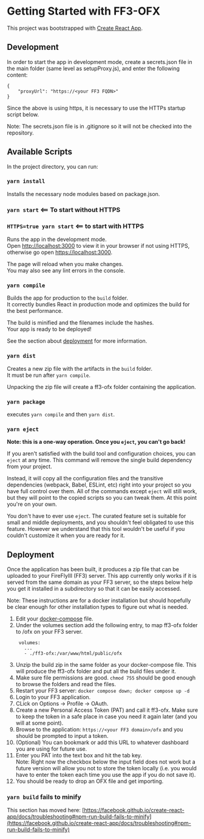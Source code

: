 # Getting Started with FF3-OFX

This project was bootstrapped with [Create React App](https://github.com/facebook/create-react-app).

## Development
In order to start the app in development mode, create a secrets.json file in the main folder (same level as setupProxy.js), and enter the following content:

```
{
    "proxyUrl": "https://<your FF3 FQDN>"
}
```
Since the above is using https, it is necessary to use the HTTPs startup script below.

Note: The secrets.json file is in .gitignore so it will not be checked into the repository.

## Available Scripts

In the project directory, you can run:

### `yarn install`

Installs the necessary node modules based on package.json.

### `yarn start` <== To start without HTTPS
### `HTTPS=true yarn start` <== to start with HTTPS

Runs the app in the development mode.\
Open [http://localhost:3000](http://localhost:3000) to view it in your browser if not using HTTPS, otherwise go open [https://localhost:3000](https://localhost:3000).

The page will reload when you make changes.\
You may also see any lint errors in the console.

<!-- ### `yarn test` <== TODO

Launches the test runner in the interactive watch mode.\
See the section about [running tests](https://facebook.github.io/create-react-app/docs/running-tests) for more information. -->


### `yarn compile`

Builds the app for production to the `build` folder.\
It correctly bundles React in production mode and optimizes the build for the best performance.

The build is minified and the filenames include the hashes.\
Your app is ready to be deployed!

See the section about [deployment](https://facebook.github.io/create-react-app/docs/deployment) for more information.

### `yarn dist`

Creates a new zip file with the artifacts in the `build` folder.\
It must be run after `yarn compile`.

Unpacking the zip file will create a ff3-ofx folder containing the application.

### `yarn package`

executes `yarn compile` and then `yarn dist`.

### `yarn eject`

**Note: this is a one-way operation. Once you `eject`, you can't go back!**

If you aren't satisfied with the build tool and configuration choices, you can `eject` at any time. This command will remove the single build dependency from your project.

Instead, it will copy all the configuration files and the transitive dependencies (webpack, Babel, ESLint, etc) right into your project so you have full control over them. All of the commands except `eject` will still work, but they will point to the copied scripts so you can tweak them. At this point you're on your own.

You don't have to ever use `eject`. The curated feature set is suitable for small and middle deployments, and you shouldn't feel obligated to use this feature. However we understand that this tool wouldn't be useful if you couldn't customize it when you are ready for it.

<!-- ## Learn More

You can learn more in the [Create React App documentation](https://facebook.github.io/create-react-app/docs/getting-started).

To learn React, check out the [React documentation](https://reactjs.org/).

### Code Splitting

This section has moved here: [https://facebook.github.io/create-react-app/docs/code-splitting](https://facebook.github.io/create-react-app/docs/code-splitting)

### Analyzing the Bundle Size

This section has moved here: [https://facebook.github.io/create-react-app/docs/analyzing-the-bundle-size](https://facebook.github.io/create-react-app/docs/analyzing-the-bundle-size)

### Making a Progressive Web App

This section has moved here: [https://facebook.github.io/create-react-app/docs/making-a-progressive-web-app](https://facebook.github.io/create-react-app/docs/making-a-progressive-web-app)

### Advanced Configuration

This section has moved here: [https://facebook.github.io/create-react-app/docs/advanced-configuration](https://facebook.github.io/create-react-app/docs/advanced-configuration) -->

## Deployment

Once the application has been built, it produces a zip file that can be uploaded to your FireFlyIII (FF3) server.  This app currently only works if it is served from the same domain as your FF3 server, so the steps below help you get it installed in a subdirectory so that it can be easily accessed.

Note: These instructions are for a docker installation but should hopefully be clear enough for other installation types to figure out what is needed.

1. Edit your [docker-compose](https://raw.githubusercontent.com/firefly-iii/docker/main/docker-compose.yml) file.
2. Under the volumes section add the following entry, to map ff3-ofx folder to /ofx on your FF3 server.
   ```
    volumes:
      ...
      - ./ff3-ofx:/var/www/html/public/ofx
   ```
3. Unzip the build zip in the same folder as your docker-compose file.  This will produce the ff3-ofx folder and put all the build files under it.
4. Make sure file permissions are good.  `chmod 755` should be good enough to browse the folders and read the files.
5. Restart your FF3 server: `docker compose down; docker compose up -d`
6. Login to your FF3 application.
7. CLick on Options -> Profile -> OAuth.
8. Create a new Personal Access Token (PAT) and call it ff3-ofx.  Make sure to keep the token in a safe place in case you need it again later (and you will at some point).
9. Browse to the application: `https://<your FF3 domain>/ofx` and you should be prompted to input a token.  
10. (Optional) You can bookmark or add this URL to whatever dashboard you are using for future use.
11. Enter you PAT into the text box and hit the tab key.\
    Note: Right now the checkbox below the input field does not work but a future version will allow you not to store the token locally (i.e. you would have to enter the token each time you use the app if you do not save it).
12. You should be ready to drop an OFX file and get importing.



### `yarn build` fails to minify

This section has moved here: [https://facebook.github.io/create-react-app/docs/troubleshooting#npm-run-build-fails-to-minify](https://facebook.github.io/create-react-app/docs/troubleshooting#npm-run-build-fails-to-minify)
